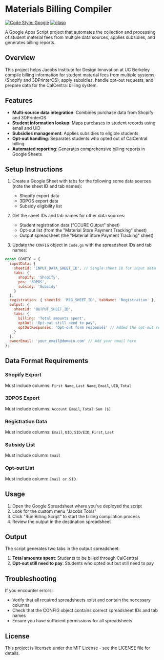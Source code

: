 # Materials Billing Compiler

[![Code Style: Google](https://img.shields.io/badge/code%20style-google-blueviolet.svg)](https://github.com/google/gts)
[![clasp](https://img.shields.io/badge/built%20with-clasp-4285f4.svg)](https://github.com/google/clasp)

A Google Apps Script project that automates the collection and processing of student material fees from multiple data sources, applies subsidies, and generates billing reports.

## Overview

This project helps Jacobs Institute for Design Innovation at UC Berkeley compile billing information for student material fees from multiple systems (Shopify and 3DPrinterOS), apply subsidies, handle opt-out requests, and prepare data for the CalCentral billing system.

## Features
- **Multi-source data integration**: Combines purchase data from Shopify and 3DPrinterOS
- **Student information lookup**: Maps purchases to student records using email and UID
- **Subsidies management**: Applies subsidies to eligible students
- **Opt-out handling**: Separates students who opted out of CalCentral billing
- **Automated reporting**: Generates comprehensive billing reports in Google Sheets

## Setup Instructions

1. Create a Google Sheet with tabs for the following some data sources (note the sheet ID and tab names):
    - Shopify export data
    - 3DPOS export data
    - Subsidy eligibility list

2. Get the sheet IDs and tab names for other data sources:
    - Student registration data ("CCURE Output" sheet)
    - Opt-out list (from the "Material Store Payment Tracking" sheet)
    - Output spreadsheet (the "Material Store Payment Tracking" sheet)
  
3. Update the `CONFIG` object in `Code.gs` with the spreadsheet IDs and tab names:
  ```javascript
  const CONFIG = {
    inputData: {
      sheetId: 'INPUT_DATA_SHEET_ID', // Single sheet ID for input data
      tabs: {
        shopify: 'Shopify',
        pos: '3DPOS',
        subsidy: 'Subsidy'
      }
    },
    registration: { sheetId: 'REG_SHEET_ID', tabName: 'Registration' },
    output: { 
      sheetId: 'OUTPUT_SHEET_ID', 
      tabs: {
        billing: 'Total amounts spent',
        optOut: 'Opt-out still need to pay',
        optOutResponses: 'Opt-out form responses' // Added the opt-out responses tab here
      }
    },
    ownerEmail: 'your_email@domain.com' // Add your email here
  };
  ```

## Data Format Requirements

### Shopify Export
Must include columns: `First Name`, `Last Name`, `Email`, `UID`, `Total`

### 3DPOS Export
Must include columns: `Account Email`, `Total Sum ($)`

### Registration Data
Must include columns: `Email`, `UID`, `SID/EID`, `First`, `Last`

### Subsidy List
Must include column: `Email`

### Opt-out List
Must include column: `Email or SID`

## Usage

1. Open the Google Spreadsheet where you've deployed the script
2. Look for the custom menu "Jacobs Tools" 
3. Click "Run Billing Script" to start the billing compilation process
4. Review the output in the destination spreadsheet

## Output

The script generates two tabs in the output spreadsheet:

1. **Total amounts spent**: Students to be billed through CalCentral
2. **Opt-out still need to pay**: Students who opted out but still need to pay

## Troubleshooting

If you encounter errors:
  - Verify that all required spreadsheets exist and contain the necessary columns
  - Check that the CONFIG object contains correct spreadsheet IDs and tab names
  - Ensure you have sufficient permissions for all spreadsheets

## License

This project is licensed under the MIT License - see the LICENSE file for details.